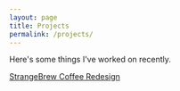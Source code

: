 ```yaml
---
layout: page
title: Projects
permalink: /projects/
---
```


Here's some things I've worked on recently.

[StrangeBrew Coffee Redesign](http://amatherne.github.io/tiy_assignments/Strangebrew/index.html)